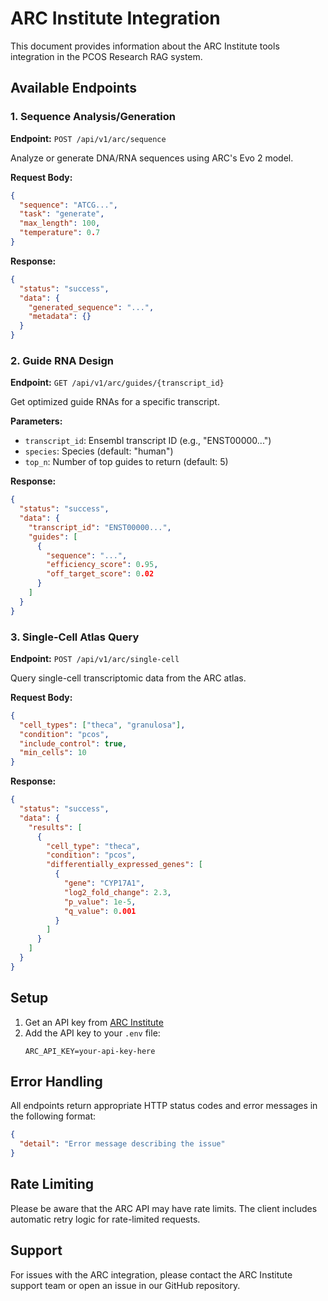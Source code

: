 # ARC Institute Integration

This document provides information about the ARC Institute tools integration in the PCOS Research RAG system.

## Available Endpoints

### 1. Sequence Analysis/Generation

**Endpoint:** `POST /api/v1/arc/sequence`

Analyze or generate DNA/RNA sequences using ARC's Evo 2 model.

**Request Body:**
```json
{
  "sequence": "ATCG...",
  "task": "generate",
  "max_length": 100,
  "temperature": 0.7
}
```

**Response:**
```json
{
  "status": "success",
  "data": {
    "generated_sequence": "...",
    "metadata": {}
  }
}
```

### 2. Guide RNA Design

**Endpoint:** `GET /api/v1/arc/guides/{transcript_id}`

Get optimized guide RNAs for a specific transcript.

**Parameters:**
- `transcript_id`: Ensembl transcript ID (e.g., "ENST00000...")
- `species`: Species (default: "human")
- `top_n`: Number of top guides to return (default: 5)

**Response:**
```json
{
  "status": "success",
  "data": {
    "transcript_id": "ENST00000...",
    "guides": [
      {
        "sequence": "...",
        "efficiency_score": 0.95,
        "off_target_score": 0.02
      }
    ]
  }
}
```

### 3. Single-Cell Atlas Query

**Endpoint:** `POST /api/v1/arc/single-cell`

Query single-cell transcriptomic data from the ARC atlas.

**Request Body:**
```json
{
  "cell_types": ["theca", "granulosa"],
  "condition": "pcos",
  "include_control": true,
  "min_cells": 10
}
```

**Response:**
```json
{
  "status": "success",
  "data": {
    "results": [
      {
        "cell_type": "theca",
        "condition": "pcos",
        "differentially_expressed_genes": [
          {
            "gene": "CYP17A1",
            "log2_fold_change": 2.3,
            "p_value": 1e-5,
            "q_value": 0.001
          }
        ]
      }
    ]
  }
}
```

## Setup

1. Get an API key from [ARC Institute](https://arcinstitute.org/developers)
2. Add the API key to your `.env` file:
   ```
   ARC_API_KEY=your-api-key-here
   ```

## Error Handling

All endpoints return appropriate HTTP status codes and error messages in the following format:

```json
{
  "detail": "Error message describing the issue"
}
```

## Rate Limiting

Please be aware that the ARC API may have rate limits. The client includes automatic retry logic for rate-limited requests.

## Support

For issues with the ARC integration, please contact the ARC Institute support team or open an issue in our GitHub repository.
